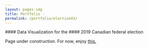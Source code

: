 ```yaml
---
layout: pages-img
title: Portfolio - 
permalink: /portfolio/election43/
---
```


<meta name="viewport" content="width=device-width, initial-scale=1">
#### Data Visualization for the
#### 2019 Canadian federal election

Page under construction. For now, enjoy [this.](/cLayout.pdf)

<script src="/assets/js/modal.js"></script> 
